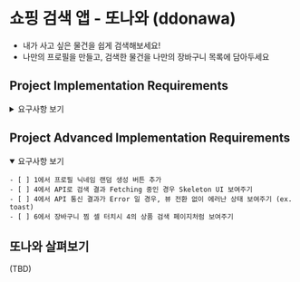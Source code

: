 #  쇼핑 검색 앱 - 또나와 (ddonawa)

- 내가 사고 싶은 물건을 쉽게 검색해보세요!
- 나만의 프로필을 만들고, 검색한 물건을 나만의 장바구니 목록에 담아두세요

## Project Implementation Requirements

<details>
    <summary>요구사항 보기</summary>

    ### 프로젝트 기본 세팅 
    
    - [x] iOS 타겟: `iOS15+ / IPhone Portrait Only`
    - [x] 파일 세팅: Launch Screen을 제외한 모든 파일은 코드베이스의 Swift 파일로 구성
    - [x] API: 네이버 쇼핑 검색 오픈 API
    
    ### 0. 모델링 & 유틸리티 함수 작성
    - [x] User
    - [x] Product
    - [x] for UserDefaults Controller
    - [ ] for API mapping
    - [x] for Array
    - [ ] for API Networking
    
    ### 1. 온보딩 페이지 - 프로필 세팅
    
    - 페이지 랜더링 기준
        - [x] 앱이 설치 후 최초로 실행되었을 때
        - [x] 유저 데이터가 조회되지 않을 경우 (온보딩 페이지에서 프로필 생성이 완료되지 않은 경우)
        - [x] 유저 데이터가 삭제된 경우 (설정 페이지에서 유저가 탈퇴한 경우)
        
    - 프로필 이미지
        - [x] 유저가 프로필 이미지를 선택하지 않은 경우 - 12가지 이미지 중 랜덤으로 표시
        - [x] 프로필 이미지 UI 터치 -> 2. 프로필 선택 페이지로 이동 -> 선택 후 다시 이전 페이지로 이동
        
    - 프로필 닉네임
        - [x] 2~10자로 글자 수 제한
        - [x] @, #, $, % 특수 문자 4개 사용 제한
        - [x] 닉네임 검증 -> 기준 미충족시 실시간으로 텍스트 필드 하단에 레이블 노출
            - [x] 조건 충족 : 정말 멋진 닉네임이에요!
            - [x] 글자 수 : 2자 이상 10자 이하의 닉네임으로 설정해주세요.
            - [x] 특수 문자 : 닉네임에 @, #, $, % 는 들어갈 수 없어요.
            - [x] 숫자 : 닉네임에 숫자는 들어갈 수 없어요.
            - [x] 빈 문자 : 멋진 닉네임을 작성해보세요. (추가)
            
    - 페이지 전환
        - [x] 닉네임 기준에 맞는 값이 설정된 경우만 전환 가능
            - [x] 닉네임 기준 미 충족시 버튼 자체를 터치할 수 없도록 설정
            
        - [ ] 프로필 생성 전 이전 페이지로 전환시, 이미지 / 닉네임 모두 초기화 
    
    ### 2. 온보딩 페이지 - 프로필 이미지 설정
    
    - [x] 12가지 프로필 이미지가 컬랙션뷰로 보여짐
    - [x] 유저가 선택한 이미지가 컬랙션 뷰 상단에 노출됨
        - [ ] 선택한 이미지의 tint color alpha 조절
    - [x] 이미지 선택 후 이전 1. 프로필 세팅 페이지로 이동
        - [ ] 이미지가 변경된 경우 이전 페이지로 넘어가는 버튼 활성화 (추가)
        
    ### 3. 메인 화면
    
    - [ ] 페이지 네비게이션 바에 유저 이름 표기 (ex. OOO님의 또나와)
    - [ ] 상단에 상품 검색바 노출
        - [ ] 검색어 입력 후 검색 버튼 / Return 키 터치시 검색된 상품 노출 페이지로 이동
    
    - [ ] 최근 검색어 여부에 따라 페이지 형태 변경
        - [ ] 최근 검색어 없는 경우 -> 이미지 노출
        - [ ] 최근 검색어 있는 경우 -> 최근 검색어 목록 테이블 뷰로 노출
    
    - 최근 검색어 있는 경우
        - [ ] 최근에 검색한 검색어 순서대로 노출
        - [ ] 검색어 셀의 X 버튼 터치시, 해당 셀의 검색어만 삭제
        - [ ] 전체 삭제 버튼 터치시 전체 검색어 삭제
        - [ ] 검색어 셀 터치시, 해당 검색어로 검색된 4. 상품 노출 페이지로 이동
    
    ### 4. 상품 검색 페이지
    
    - [ ] 페이지 네비게이션 바에 검색어 표기 (ex. OOO)
    
    - 검색
        - [ ] 네이버 쇼핑 검색 API를 활용하여 한 번에 30개씩 + 페이지네이션 처리
        - [ ] 정확도순, 날짜순, 가격높은순, 가격낮은순 으로 필터링하는 버튼 구현 + 필터링
        - [ ] 검색된 상품 총 갯수 노출 (ex. 0,000개의 OOO 검색!)
    
    - 검색 결과
        - [ ] 검색 결과는 컬랙션 뷰로 노출
        - [ ] 컬랙션 아이템은 이미지, 쇼핑몰 이름, 상품 이름, 가격으로 반영, 상품 이름은 최대 2줄까지 노출
        - [ ] 컬랙션 아이템 이미지 위에 '장바구니 찜' 버튼 반영
            - [ ] 해당 버튼 터치시 반영 여부 토글
        - [ ] 컬랙션 아이템 터치 -> 5. 상품 상세 페이지 전환
    
    ### 5. 상품 상세 페이지
    
    - [ ] 페이지 네비게이션 바에 선택된 상품명 반영
    - [ ] 페이지 네비게이션 우측에 장바구니 찜 버튼 반영 (상품별 버튼 토글 상태 반영)
    
    ### 6. 유저 설정 페이지
    
    - [ ] 프로필 이미지, 닉네임, 가입 날짜 반영된 프로필 정보 뷰 반영
        - [ ] 해당 뷰 터치시 7. 프로필 정보 수정 페이지로 전환
    
    - 유저 설정 테이블 뷰
        - [ ] 장바구니 찜 갯수 노출
        - [ ] 자주 묻는 질문, 1:1 문의, 알림 설정 셀 - 터치해도 이벤트 없음
        - [ ] 탈퇴하기 
            - [ ] 해당 셀 터치시 Alert Action (확인, 취소)
            - [ ] 확인 - 데이터 삭제 후 온보딩 페이지로 이동
            - [ ] 취소 - 6. 유저 설정 페이지 유지
    
    ### 7. 프로필 정보 수정 페이지
    
    - [ ] 1, 2의 프로필 세팅 페이지를 프로필 수정 페이지로 재활용 필요
    - [ ] 페이지 네비게이션 바 우측에 '저장' 버튼 반영 -> 터치 시 정보 저장 후 6. 유저 설정 페이지로 이동
    - 기타 다른 기능은 모두 1, 2의 프로필 세팅 페이지와 동일

</details>

## Project Advanced Implementation Requirements

<details open>
    <summary>요구사항 보기</summary>
    
    - [ ] 1에서 프로필 닉네임 랜덤 생성 버튼 추가
    - [ ] 4에서 API로 검색 결과 Fetching 중인 경우 Skeleton UI 보여주기
    - [ ] 4에서 API 통신 결과가 Error 일 경우, 뷰 전환 없이 에러난 상태 보여주기 (ex. toast)
    - [ ] 6에서 장바구니 찜 셀 터치시 4의 상품 검색 페이지처럼 보여주기 
    
</details>


## 또나와 살펴보기

(TBD)
